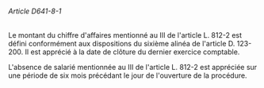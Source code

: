 ###### Article D641-8-1

Le montant du chiffre d'affaires mentionné au III de l'article L. 812-2 est défini conformément aux dispositions du sixième alinéa de l'article D. 123-200. Il est apprécié à la date de clôture du dernier exercice comptable.

L'absence de salarié mentionnée au III de l'article L. 812-2 est appréciée sur une période de six mois précédant le jour de l'ouverture de la procédure.

